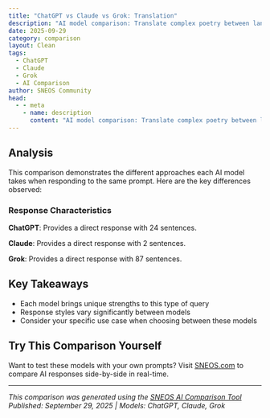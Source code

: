 ```yaml
---
title: "ChatGPT vs Claude vs Grok: Translation"
description: "AI model comparison: Translate complex poetry between languages - which AI preserves meaning best?..."
date: 2025-09-29
category: comparison
layout: Clean
tags:
  - ChatGPT
  - Claude
  - Grok
  - AI Comparison
author: SNEOS Community
head:
  - - meta
    - name: description
      content: "AI model comparison: Translate complex poetry between languages - which AI preserves meaning best?..."
---
```


<ChatComparison
  title="ChatGPT vs Claude vs Grok: Translation"
  prompt="Translate complex poetry between languages - which AI preserves meaning best?"
  :responses='{
    "ChatGPT": "When it comes to translating complex poetry between languages, preserving meaning, nuance, tone, and stylistic elements is extremely challenging. Several AI translation models and tools exist, but their effectiveness varies:\n\n1. **DeepL**  \n   - **Strengths:** Known for producing more natural and fluid translations compared to many competitors, DeepL often preserves contextual meaning well.  \n   - **Limitations:** While excellent for prose, it can struggle with metaphor, rhythm, and poetic devices.\n\n2. **Google Translate**  \n   - **Strengths:** Supports many languages and uses powerful neural network models.  \n   - **Limitations:** Tends to prioritize literal meaning and may lose poetic nuance or style.\n\n3. **OpenAI GPT-based models (e.g., ChatGPT)**  \n   - **Strengths:** Can interpret and rephrase poetry creatively, taking into account style, tone, and metaphor; you can prompt it specifically to generate poetic translations.  \n   - **Limitations:** May produce less literal translations and might introduce some interpretation or creative additions.\n\n4. **Microsoft Translator**  \n   - Similar strengths and limitations to Google Translate, with ongoing improvements.\n\n---\n\n**Best practices for poetry translation with AI:**\n\n- **Human-AI collaboration:** Often the best results come from using AI as a first draft or aid, with human poets or translators refining the output to preserve artistic qualities.  \n- **Custom prompting:** For models like GPT, providing context and instructions (e.g., \u201CTranslate this poem into French preserving rhyme and meter\u201D) helps improve quality.  \n- **Multiple iterations:** Generating several variants and choosing the best parts can help.\n\n---\n\n**Summary:**  \nIf your goal is to preserve meaning *and* poetic qualities, GPT-based models with careful prompting generally outperform standard machine translation engines. However, no AI yet fully matches skilled human translators in capturing complex poetry\u2019s depth. For pure meaning preservation without stylistic nuance, DeepL and Google Translate are solid choices.\n\nIf you want, I can demonstrate a sample poetry translation using a GPT model. Would you like me to try?",
    "Claude": "Invalid API source. Please specify \u0027openai\u0027, \u0027anthropic\u0027, \u0027gemini\u0027, \u0027gemini-grounding\u0027, \u0027deepseek\u0027, \u0027grok\u0027, \u0027grok-live\u0027, or \u0027mistral\u0027.",
    "Grok": "Translating complex poetry between languages is a nuanced task that requires not only linguistic accuracy but also the preservation of cultural references, emotional tone, rhythm, and stylistic elements. Different AI models handle this with varying degrees of success, depending on their design, training data, and ability to grasp context and creativity. Here\u0027s an analysis of how some prominent AI models fare in this domain, based on their strengths and limitations as of late 2023:\n\n### 1. Google Translate\n   - **Strengths**: Widely accessible, supports many languages, and has improved over the years with neural machine translation (NMT). It can handle basic poetic structures and literal meanings.\n   - **Weaknesses**: Struggles with figurative language, idioms, and cultural nuances. Poetry often loses its rhythm, rhyme, and emotional depth. It tends to prioritize literal translation over artistic intent.\n   - **Best for**: Quick, rough translations of straightforward poetry or as a starting point for human refinement.\n   - **Preservation of Meaning**: Poor to moderate. Complex metaphors and stylistic elements are often lost.\n\n### 2. DeepL\n   - **Strengths**: Known for producing more natural and context-aware translations compared to Google Translate, especially for European languages. It sometimes captures tone and intent better in poetic lines.\n   - **Weaknesses**: Limited language support compared to Google Translate. It still struggles with highly abstract or culturally specific imagery in poetry, and maintaining meter or rhyme is inconsistent.\n   - **Best for**: Translations between European languages where tone and fluency are priorities.\n   - **Preservation of Meaning**: Moderate. Better than Google Translate for nuance, but not ideal for complex poetry without human editing.\n\n### 3. OpenAI\u0027s ChatGPT (GPT-4 or later versions)\n   - **Strengths**: Excels at understanding context, cultural references, and emotional undertones due to its training on vast amounts of diverse text. It can adapt translations to preserve intent and even attempt to mimic poetic forms (e.g., maintaining rhyme or meter if instructed). You can provide specific guidance (e.g., \u0022preserve the melancholic tone\u0022 or \u0022keep the iambic pentameter\u0022) for better results.\n   - **Weaknesses**: Not specifically designed for translation, so it may introduce creative liberties that deviate from the original text. Less consistent with rare languages or highly specialized poetic traditions. Results depend heavily on prompt quality.\n   - **Best for**: Complex poetry where emotional depth and stylistic intent are crucial, especially with detailed user input.\n   - **Preservation of Meaning**: Good to very good. It often captures the spirit of the poem better than rule-based or statistical models, though it may require tweaking.\n\n### 4. Microsoft Translator\n   - **Strengths**: Supports a wide range of languages and uses NMT for better fluency than older systems. It can handle some poetic elements in widely spoken languages.\n   - **Weaknesses**: Similar to Google Translate, it often misses deeper meanings, metaphors, and cultural context. Poetic form is frequently ignored.\n   - **Best for**: Basic translations or less complex poems.\n   - **Preservation of Meaning**: Poor to moderate. Not ideal for intricate poetry.\n\n### 5. Anthropic\u0027s Claude\n   - **Strengths**: Like ChatGPT, Claude is adept at contextual understanding and can handle nuanced language. It\u2019s particularly good at maintaining a conversational or literary tone and can be guided to focus on specific aspects of poetry (e.g., imagery or emotion). It often produces thoughtful translations with an emphasis on coherence.\n   - **Weaknesses**: Not primarily a translation tool, so it might lack the linguistic precision of dedicated systems. Its performance can vary with less common languages, and it may prioritize readability over strict fidelity to form.\n   - **Best for**: Poetry where meaning and tone take precedence over exact structural fidelity.\n   - **Preservation of Meaning**: Good. Comparable to ChatGPT, though it may be slightly less creative in adapting poetic forms.\n\n### 6. Specialized Translation Tools (e.g., Reverso Context, SDL Trados with human input)\n   - **Strengths**: Some tools are designed for literary translation and can be customized or paired with human expertise. Reverso Context, for instance, provides examples of usage that can help with idiomatic expressions in poetry.\n   - **Weaknesses**: Often lack the standalone capability to handle poetry without significant human intervention. Not fully AI-driven in the creative sense.\n   - **Best for**: Collaborative efforts where AI assists a human translator.\n   - **Preservation of Meaning**: Varies widely, but can be high with human oversight.\n\n### Key Factors in Choosing an AI for Poetry Translation\n- **Complexity of the Poem**: For intricate poetry with layered metaphors, cultural references, or specific forms (e.g., sonnets, haikus), conversational AIs like ChatGPT or Claude perform best due to their contextual awareness.\n- **Language Pair**: Some tools (e.g., DeepL) excel with certain language pairs (like English to German), while others (e.g., Google Translate) offer broader coverage but less depth.\n- **User Input**: Models like ChatGPT and Claude allow for detailed prompts, enabling users to specify how much they want to preserve (e.g., literal meaning vs. emotional tone vs. rhyme scheme).\n- **Need for Human Editing**: No AI can fully replicate the human sensitivity required for perfect poetic translation. Even the best AI outputs should ideally be reviewed by a bilingual poet or translator.\n\n### Recommendation: ChatGPT or Claude\nFor preserving meaning in complex poetry, **ChatGPT (GPT-4 or later)** and **Claude** stand out. They balance linguistic accuracy with an understanding of poetic intent, especially when given clear instructions. For example, you might prompt ChatGPT with: \u0022Translate this poem from Spanish to English, preserving the melancholic tone and attempting to maintain the original rhyme scheme.\u0022 Both models can also explain their choices if asked, which helps in refining the translation.\n\n### Practical Tip\nIf possible, use a two-step process: First, get a raw translation from a tool like DeepL or Google Translate for literal accuracy, then feed it into ChatGPT or Claude with a request to refine it for poetic style and meaning. Finally, consult a human translator familiar with the cultural context of both languages for the best result.\n\n### Caveat\nAI translation of poetry is inherently limited. Poetry often relies on untranslatable wordplay, historical context, or sound patterns (e.g., alliteration) that no model can fully replicate. Even the best AI serves as a tool rather than a replacement for human creativity and cultural insight."
  }'
  published-date="16:28"
/>

## Analysis

This comparison demonstrates the different approaches each AI model takes when responding to the same prompt. Here are the key differences observed:

### Response Characteristics

**ChatGPT**: Provides a direct response with 24 sentences. 

**Claude**: Provides a direct response with 2 sentences. 

**Grok**: Provides a direct response with 87 sentences. 

## Key Takeaways

- Each model brings unique strengths to this type of query
- Response styles vary significantly between models
- Consider your specific use case when choosing between these models

## Try This Comparison Yourself

Want to test these models with your own prompts? Visit [SNEOS.com](https://sneos.com) to compare AI responses side-by-side in real-time.

---

*This comparison was generated using the [SNEOS AI Comparison Tool](https://sneos.com)*
*Published: September 29, 2025 | Models: ChatGPT, Claude, Grok*
